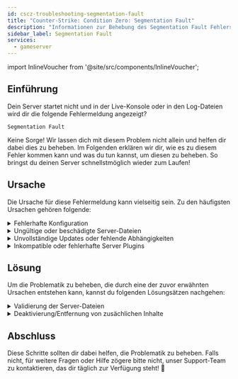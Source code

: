 ```yaml
---
id: cscz-troubleshooting-segmentation-fault
title: "Counter-Strike: Condition Zero: Segmentation Fault"
description: "Informationen zur Behebung des Segmentation Fault Fehlers bei einem Counter-Strike: Condition Zero Server von ZAP-Hosting - ZAP-Hosting.com Dokumentation"
sidebar_label: Segmentation Fault
services:
  - gameserver
---
```


import InlineVoucher from '@site/src/components/InlineVoucher';

## Einführung

Dein Server startet nicht und in der Live-Konsole oder in den Log-Dateien wird dir die folgende Fehlermeldung  angezeigt?

```
Segmentation Fault
```

Keine Sorge! Wir lassen dich mit diesem Problem nicht allein und helfen dir dabei dies zu beheben. Im Folgenden erklären wir dir, wie es zu diesem Fehler kommen kann und was du tun kannst, um diesen zu beheben. So bringst du deinen Server schnellstmöglich wieder zum Laufen!



<InlineVoucher />



## Ursache

Die Ursache für diese Fehlermeldung kann vielseitig sein. Zu den häufigsten Ursachen gehören folgende:

<details>
  <summary>Fehlerhafte Konfiguration</summary>

Eine unsachgemäß oder unvollständig konfigurierte Konfigurationsdatei kann dazu führen, dass der Server beim Start oder während des Betriebs auf ungültige Parameter oder unzulässige Speicherbereiche zugreift.

Dies kann insbesondere vorkommen, wenn zum Beispiel Einrückungen oder Wertezuweisungen nicht korrekt eingehalten werden. In der Folge kann dies zu einem Absturz oder undefiniertem Verhalten (z. B. Segmentation Fault) führen.

</details>

<details>
  <summary>Ungültige oder beschädigte Server-Dateien</summary>

  Durch fehlerhafte Übertragungen, manuelle Änderungen oder beschädigte Installationen können zentrale Serverdateien (wie ausführbare Dateien, Bibliotheken oder Konfigurationsdaten) beschädigt werden. Dies kann beim Laden oder Ausführen zu unerwartetem Verhalten oder kritischen Abstürzen wie einem Segmentation Fault führen.

</details>

<details>
  <summary>Unvollständige Updates oder fehlende Abhängigkeiten</summary>

  Wird ein Server Update nicht vollständig abgeschlossen oder fehlen bestimmte Abhängigkeiten oder Module, kann es beim Start oder während der Laufzeit zu fehlern kommen. 

</details>

<details>
  <summary>Inkompatible oder fehlerhafte Server Plugins</summary>

  Zusätzliche Erweiterungen wie zum Beispiel AMXmodX/Metamod oder Plugins, die nicht zur eingesetzten Serverversion passen oder fehlerhaft programmiert sind, können direkten Einfluss auf den Speicherzugriff des Servers nehmen und dementsprechend Probleme verursachen. 

</details>



## Lösung

Um die Problematik zu beheben, die durch eine der zuvor erwähnten Ursachen entstehen kann, kannst du folgenden Lösungsätzen nachgehen: 

<details>
  <summary>Validierung der Server-Dateien</summary>

Um mögliche Fehler durch beschädigte oder unvollständige Spieldateien auszuschließen, empfiehlt es sich, die Funktion **Validate Steam Files** im Gameserver **Dashboard** auszuführen.

![img](https://screensaver01.zap-hosting.com/index.php/s/AzwcGx4MwZotWBS/preview)

  Dabei wird der Gameserver  automatisch über die SteamCMD überprüft und fehlende oder fehlerhafte Dateien werden durch die Originalversion ersetzt. Der Vorgang läuft vollständig automatisiert ab und stellt sicher, dass die Serverdateien dem aktuellen Stand der Steam-Version entsprechen.

</details>

<details>
  <summary>Deaktivierung/Entfernung von zusächlichen Inhalte</summary>

Solltest du bei deinem Gameserver zusätzliche Inhalte wie Sourcemod/Metamod und Plugins hinzugefügt haben, so macht es Sinn diese zumindest einmal temporär zu deaktivieren und zu entfernen. 

Durch diesen Schritt kann ausgeschlossen werden, ob die Probleme durch die zusätzlich hinzugefügten Inhalte entstehen. Oftmals kann es beispiel nach Updates Probleme mit solchen zusätzlichen Inhalten geben, da diese nicht mehr oder noch nicht mit der neuen Server Version kompatibel sind. 

</details>

## Abschluss

Diese Schritte sollten dir dabei helfen, die Problematik zu beheben. Falls nicht, für weitere Fragen oder Hilfe zögere bitte nicht, unser Support-Team zu kontaktieren, das dir täglich zur Verfügung steht! 🙂
